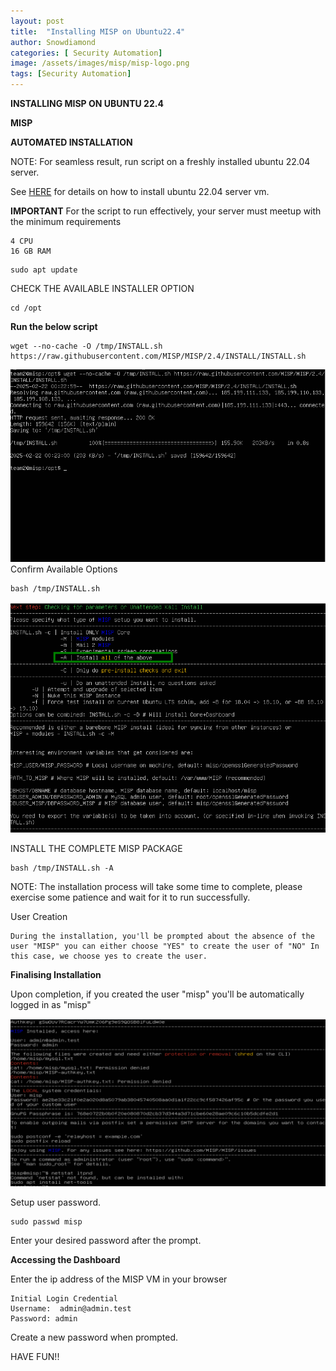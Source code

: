 ```yaml
---
layout: post
title:  "Installing MISP on Ubuntu22.4"
author: Snowdiamond
categories: [ Security Automation]
image: /assets/images/misp/misp-logo.png
tags: [Security Automation]
---
```

**INSTALLING MISP ON UBUNTU 22.4**

**MISP**

**AUTOMATED INSTALLATION**

NOTE: For seamless result, run script on a freshly installed ubuntu 22.04 server.

See [HERE](https://cybernetsworks.github.io/setting-up-an-ubuntu-server-vm/) for details on how to install ubuntu 22.04 server vm.

**IMPORTANT**
For the script to run effectively, your server must meetup with the minimum requirements 
```
4 CPU
16 GB RAM
```


```
sudo apt update
```
CHECK THE AVAILABLE INSTALLER OPTION

```
cd /opt
```

**Run the below script**

```
wget --no-cache -O /tmp/INSTALL.sh https://raw.githubusercontent.com/MISP/MISP/2.4/INSTALL/INSTALL.sh
```
!["MISP"](/assets/images/misp/installation-1.png)
Confirm Available Options
```
bash /tmp/INSTALL.sh
```
!["MISP"](/assets/images/misp/installation-2.png)

INSTALL THE COMPLETE MISP PACKAGE

```
bash /tmp/INSTALL.sh -A
```
NOTE: The installation process will take some time to complete, please exercise some patience and wait for it to run successfully.

User Creation

```
During the installation, you'll be prompted about the absence of the user "MISP" you can either choose "YES" to create the user of "NO" In this case, we choose yes to create the user.
```

**Finalising Installation**

Upon completion, if you created the user "misp" you'll be automatically logged in as "misp"

!["MISP"](/assets/images/misp/inatallation-final.png)

Setup user password.

```
sudo passwd misp
```
Enter your desired password after the prompt.

**Accessing the Dashboard**

Enter the ip address of the MISP VM in your browser
```
Initial Login Credential
Username:  admin@admin.test 
Password: admin
```
Create a new password when prompted.

HAVE FUN!!

